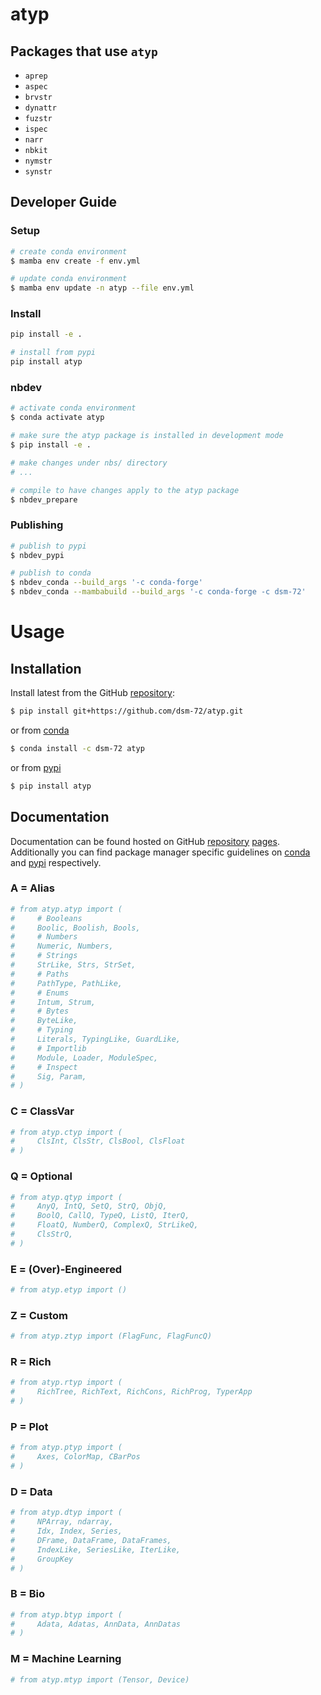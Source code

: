 # atyp

<!-- WARNING: THIS FILE WAS AUTOGENERATED! DO NOT EDIT! -->

## Packages that use `atyp`

- `aprep`
- `aspec`
- `brvstr`
- `dynattr`
- `fuzstr`
- `ispec`
- `narr`
- `nbkit`
- `nymstr`
- `synstr`

## Developer Guide

### Setup

``` sh
# create conda environment
$ mamba env create -f env.yml

# update conda environment
$ mamba env update -n atyp --file env.yml
```

### Install

``` sh
pip install -e .

# install from pypi
pip install atyp
```

### nbdev

``` sh
# activate conda environment
$ conda activate atyp

# make sure the atyp package is installed in development mode
$ pip install -e .

# make changes under nbs/ directory
# ...

# compile to have changes apply to the atyp package
$ nbdev_prepare
```

### Publishing

``` sh
# publish to pypi
$ nbdev_pypi

# publish to conda
$ nbdev_conda --build_args '-c conda-forge'
$ nbdev_conda --mambabuild --build_args '-c conda-forge -c dsm-72'
```

# Usage

## Installation

Install latest from the GitHub
[repository](https://github.com/dsm-72/atyp):

``` sh
$ pip install git+https://github.com/dsm-72/atyp.git
```

or from [conda](https://anaconda.org/dsm-72/atyp)

``` sh
$ conda install -c dsm-72 atyp
```

or from [pypi](https://pypi.org/project/atyp/)

``` sh
$ pip install atyp
```

## Documentation

Documentation can be found hosted on GitHub
[repository](https://github.com/dsm-72/atyp)
[pages](https://dsm-72.github.io/atyp/). Additionally you can find
package manager specific guidelines on
[conda](https://anaconda.org/dsm-72/atyp) and
[pypi](https://pypi.org/project/atyp/) respectively.

### A = Alias

``` python
# from atyp.atyp import (
#     # Booleans
#     Boolic, Boolish, Bools, 
#     # Numbers
#     Numeric, Numbers,
#     # Strings
#     StrLike, Strs, StrSet,
#     # Paths
#     PathType, PathLike, 
#     # Enums
#     Intum, Strum, 
#     # Bytes
#     ByteLike,
#     # Typing
#     Literals, TypingLike, GuardLike, 
#     # Importlib
#     Module, Loader, ModuleSpec,
#     # Inspect
#     Sig, Param,
# )
```

### C = ClassVar

``` python
# from atyp.ctyp import (
#     ClsInt, ClsStr, ClsBool, ClsFloat
# )
```

### Q = Optional

``` python
# from atyp.qtyp import (
#     AnyQ, IntQ, SetQ, StrQ, ObjQ, 
#     BoolQ, CallQ, TypeQ, ListQ, IterQ, 
#     FloatQ, NumberQ, ComplexQ, StrLikeQ,
#     ClsStrQ,
# )
```

### E = (Over)-Engineered

``` python
# from atyp.etyp import ()
```

### Z = Custom

``` python
# from atyp.ztyp import (FlagFunc, FlagFuncQ)
```

### R = Rich

``` python
# from atyp.rtyp import (
#     RichTree, RichText, RichCons, RichProg, TyperApp
# )
```

### P = Plot

``` python
# from atyp.ptyp import (
#     Axes, ColorMap, CBarPos
# )
```

### D = Data

``` python
# from atyp.dtyp import (
#     NPArray, ndarray, 
#     Idx, Index, Series, 
#     DFrame, DataFrame, DataFrames, 
#     IndexLike, SeriesLike, IterLike, 
#     GroupKey
# )
```

### B = Bio

``` python
# from atyp.btyp import (
#     Adata, Adatas, AnnData, AnnDatas
# )
```

### M = Machine Learning

``` python
# from atyp.mtyp import (Tensor, Device)
```
